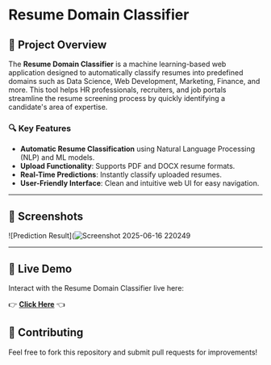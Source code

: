 # Resume Domain Classifier

## 🧠 Project Overview

The **Resume Domain Classifier** is a machine learning-based web application designed to automatically classify resumes into predefined domains such as Data Science, Web Development, Marketing, Finance, and more. This tool helps HR professionals, recruiters, and job portals streamline the resume screening process by quickly identifying a candidate's area of expertise.

### 🔍 Key Features

- **Automatic Resume Classification** using Natural Language Processing (NLP) and ML models.
- **Upload Functionality**: Supports PDF and DOCX resume formats.
- **Real-Time Predictions**: Instantly classify uploaded resumes.
- **User-Friendly Interface**: Clean and intuitive web UI for easy navigation.

---

## 📸 Screenshots


![Prediction Result](![Screenshot 2025-06-16 220249](https://github.com/user-attachments/assets/ef41da24-a46e-4a69-ba97-992d63476165)


---

## 🚀 Live Demo

Interact with the Resume Domain Classifier live here:

👉 [**Click Here**](https://resume-domain-classifier.streamlit.app/) 👈


## 🙌 Contributing

Feel free to fork this repository and submit pull requests for improvements!

